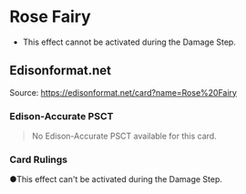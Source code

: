 # Rose Fairy

*   This effect cannot be activated during the Damage Step.

## Edisonformat.net

Source: https://edisonformat.net/card?name=Rose%20Fairy

### Edison-Accurate PSCT

> No Edison-Accurate PSCT available for this card.

### Card Rulings

●This effect can't be activated during the Damage Step. 
            